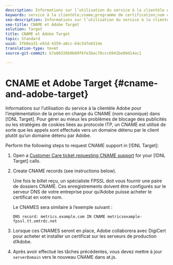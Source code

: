 ```yaml
---
description: Informations sur l’utilisation du service à la clientèle Adobe pour l’implémentation de la prise en charge du CNAME (nom canonique) dans Adobe Target.
keywords: service à la clientèle;cname;programme de certification;nom canonique;cookies;certification;amc;adobe managed certificate
seo-description: Informations sur l’utilisation du service à la clientèle Adobe pour l’implémentation de la prise en charge du CNAME (nom canonique) dans Adobe Target.
seo-title: CNAME et Adobe Target
solution: Target
title: CNAME et Adobe Target
topic: Standard
uuid: 3fb0ea31-e91d-4359-a8cc-64c547e6314e
translation-type: tm+mt
source-git-commit: b7a80326b0b89f6fe3bac70ccc6941be09d14ac1

---
```



# CNAME et Adobe Target {#cname-and-adobe-target}

Informations sur l’utilisation du service à la clientèle Adobe pour l’implémentation de la prise en charge du CNAME (nom canonique) dans [!DNL Target]. Pour gérer au mieux les problèmes de blocage des publicités ou les stratégies de cookies liées au protocole ITP, un CNAME est utilisé de sorte que les appels sont effectués vers un domaine détenu par le client plutôt qu’un domaine détenu par Adobe.

Perform the following steps to request CNAME support in [!DNL Target]:

1. Open a [Customer Care ticket requesting CNAME support](/help/cmp-resources-and-contact-information.md#reference_ACA3391A00EF467B87930A450050077C) for your [!DNL Target] calls.

1. Create CNAME records (see instructions below).

   Une fois le billet reçu, un spécialiste FPSSL doit vous fournir une paire de dossiers CNAME. Ces enregistrements doivent être configurés sur le serveur DNS de votre entreprise pour qu’Adobe puisse acheter le certificat en votre nom.

   Le CNAMES sera similaire à l’exemple suivant :

   `DNS record: metrics.example.com IN CNAME metricsexample-fpssl.tt.omtrdc.net`

1. Lorsque ces CNAMES seront en place, Adobe collaborera avec DigiCert pour acheter et installer un certificat sur les serveurs de production d’Adobe.

1. Après avoir effectué les tâches précédentes, vous devez mettre à jour `serverDomain` vers le nouveau CNAME dans at.js.
